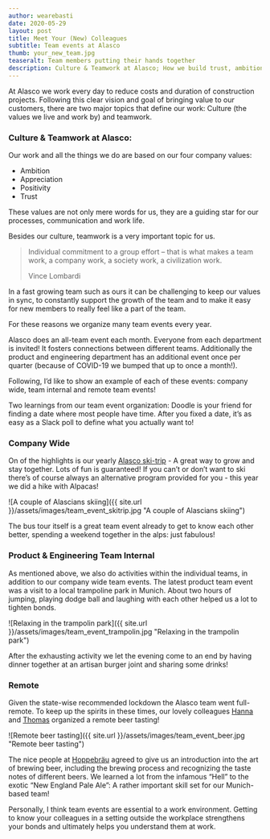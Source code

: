 ```yaml
---
author: wearebasti
date: 2020-05-29
layout: post
title: Meet Your (New) Colleagues
subtitle: Team events at Alasco
thumb: your_new_team.jpg
teaseralt: Team members putting their hands together
description: Culture & Teamwork at Alasco; How we build trust, ambition, positivity and appreciation through team events and social gatherings.
---
```

At Alasco we work every day to reduce costs and duration of construction projects. Following this clear vision and goal of bringing value to our customers, there are two major topics that define our work: Culture (the values we live  and work by) and teamwork.

### Culture & Teamwork at Alasco:
Our work and all the things we do are based on our four company values:

- Ambition
- Appreciation
- Positivity
- Trust
  
These values are not only mere words for us, they are a guiding star for our processes, communication and work life. 

Besides our culture, teamwork is a very important topic for us.

<blockquote class="twitter-tweet blockquote text-right" data-lang="en"><p lang="en" dir="ltr" class="mb-0">Individual commitment to a group effort – that is what makes a team work, a company work, a society work, a civilization work.</p>
    <footer class="blockquote-footer">Vince Lombardi</footer>
</blockquote>

In a fast growing team such as ours it can be challenging to keep our values in sync, to constantly support the growth of the team and to make it easy for new members to really feel like a part of the team. 

For these reasons we organize many team events every year.

Alasco does an all-team event each month. Everyone from each department is invited! It fosters connections between different teams.  Additionally the product and engineering department has an additional event once per quarter (because of COVID-19 we bumped that up to once a month!). 

Following, I’d like to show an example of each of these events: company wide, team internal and remote team events!

Two learnings from our team event organization: 
Doodle is your friend for finding a date where most people have time. After you fixed a date, it’s as easy as a Slack poll to define what you actually want to!

### Company Wide
On of the highlights is our yearly [Alasco ski-trip](https://www.linkedin.com/posts/alasco-software_teamalasco-skitrip-alascoonsnow-activity-6642799752998080513-l8uL) - A great way to grow and stay together. Lots of fun is guaranteed! If you can’t or don’t want to ski there’s of course always an alternative program provided for you - this year we did a hike with Alpacas!

![A couple of Alascians skiing]({{ site.url }}/assets/images/team_event_skitrip.jpg "A couple of Alascians skiing")

The bus tour itself is a great team event already to get to know each other better, spending a weekend together in the alps: just fabulous!

### Product & Engineering Team Internal
As mentioned above, we also do activities within the individual teams, in addition to our company wide team events. The latest product team event was a visit to a local trampoline park in Munich. About two hours of jumping, playing dodge ball and laughing with each other helped us a lot to tighten bonds.

![Relaxing in the trampolin park]({{ site.url }}/assets/images/team_event_trampolin.jpg "Relaxing in the trampolin park")

After the exhausting activity we let the evening come to an end by having dinner together at an artisan burger joint and sharing some drinks!

### Remote
Given the state-wise recommended lockdown the Alasco team went full-remote. To keep up the spirits in these times, our lovely colleagues [Hanna](https://www.linkedin.com/in/hannakoepff/) and [Thomas](https://www.linkedin.com/in/tplatiel/) organized a remote beer tasting!

![Remote beer tasting]({{ site.url }}/assets/images/team_event_beer.jpg "Remote beer tasting")

The nice people at [Hoppebräu](https://www.hoppebraeu.de/en) agreed to give us an introduction into the art of  brewing beer, including the brewing process and recognizing the taste notes of different beers. We learned a lot from the infamous “Hell” to the exotic “New England Pale Ale”: A rather important skill set for our Munich-based team!

Personally, I think team events are essential to a work environment. Getting to know your colleagues in a setting outside the workplace strengthens your bonds and ultimately helps you understand them at work.
